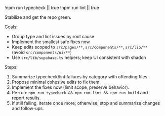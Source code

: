 !npm run typecheck || true
!npm run lint || true

Stabilize and get the repo green.

Goals:
- Group type and lint issues by root cause
- Implement the smallest safe fixes now
- Keep edits scoped to `src/pages/**`, `src/components/**`, `src/lib/**` (avoid `src/components/ui/**`)
- Use `src/lib/supabase.ts` helpers; keep UI consistent with shadcn

Steps:
1) Summarize typecheck/lint failures by category with offending files.
2) Propose minimal cohesive edits to fix them.
3) Implement the fixes now (limit scope, preserve behavior).
4) Re-run: `npm run typecheck && npm run lint && npm run build` and report results.
5) If still failing, iterate once more; otherwise, stop and summarize changes and follow-ups.


